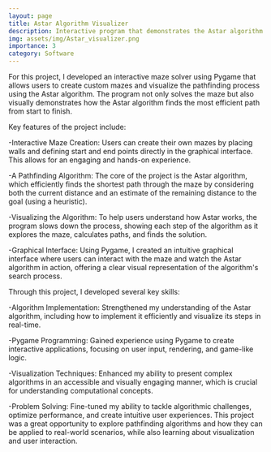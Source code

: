 ```yaml
---
layout: page
title: Astar Algorithm Visualizer
description: Interactive program that demonstrates the Astar algorithm
img: assets/img/Astar_visualizer.png
importance: 3
category: Software
---
```


For this project, I developed an interactive maze solver using Pygame that allows users to create custom mazes and visualize the pathfinding process using the Astar algorithm. The program not only solves the maze but also visually demonstrates how the Astar algorithm finds the most efficient path from start to finish.

Key features of the project include:

-Interactive Maze Creation: Users can create their own mazes by placing walls and defining start and end points directly in the graphical interface. This allows for an engaging and hands-on experience.

-A Pathfinding Algorithm: The core of the project is the Astar algorithm, which efficiently finds the shortest path through the maze by considering both the current distance and an estimate of the remaining distance to the goal (using a heuristic).

-Visualizing the Algorithm: To help users understand how Astar works, the program slows down the process, showing each step of the algorithm as it explores the maze, calculates paths, and finds the solution.

-Graphical Interface: Using Pygame, I created an intuitive graphical interface where users can interact with the maze and watch the Astar algorithm in action, offering a clear visual representation of the algorithm's search process.

Through this project, I developed several key skills:

-Algorithm Implementation: Strengthened my understanding of the Astar algorithm, including how to implement it efficiently and visualize its steps in real-time.

-Pygame Programming: Gained experience using Pygame to create interactive applications, focusing on user input, rendering, and game-like logic.

-Visualization Techniques: Enhanced my ability to present complex algorithms in an accessible and visually engaging manner, which is crucial for understanding computational concepts.

-Problem Solving: Fine-tuned my ability to tackle algorithmic challenges, optimize performance, and create intuitive user experiences.
This project was a great opportunity to explore pathfinding algorithms and how they can be applied to real-world scenarios, while also learning about visualization and user interaction.

